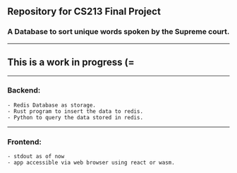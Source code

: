 ## Repository for CS213 Final Project
### A Database to sort unique words spoken by the Supreme court.
---
## This is a work in progress (=
---
### Backend:
    - Redis Database as storage.
    - Rust program to insert the data to redis.
    - Python to query the data stored in redis.
---
### Frontend:
    - stdout as of now
    - app accessible via web browser using react or wasm. 
